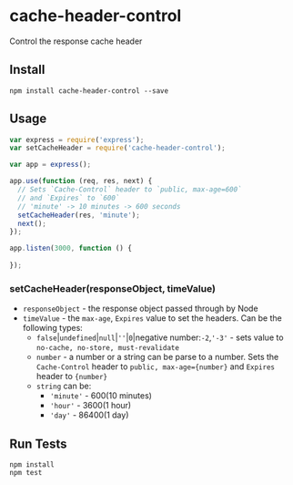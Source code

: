 # cache-header-control
Control the response cache header

## Install

```
npm install cache-header-control --save
```

## Usage

```js
var express = require('express');
var setCacheHeader = require('cache-header-control');

var app = express();

app.use(function (req, res, next) {
  // Sets `Cache-Control` header to `public, max-age=600`
  // and `Expires` to `600`
  // 'minute' -> 10 minutes -> 600 seconds
  setCacheHeader(res, 'minute');
  next();
});

app.listen(3000, function () {
  
});
```

### setCacheHeader(responseObject, timeValue)

* `responseObject` - the response object passed through by Node
* `timeValue` - the `max-age`, `Expires` value to set the headers. Can be the following types:
  * `false`|`undefined`|`null`|`''`|`0`|negative number:`-2`,`'-3'` - sets value to `no-cache, no-store, must-revalidate`
  * `number` - a number or a string can be parse to a number. Sets the `Cache-Control` header to `public, max-age={number}` and `Expires` header to `{number}`
  * `string` can be:
  	* `'minute'` - 600(10 minutes)
  	* `'hour'` - 3600(1 hour)
  	* `'day'` - 86400(1 day)

## Run Tests

```
npm install
npm test
```

